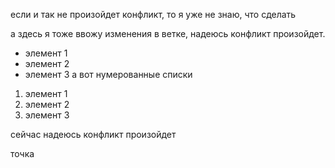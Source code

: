 если и так не произойдет конфликт, то я уже не знаю, что сделать


а здесь я тоже ввожу изменения в ветке, надеюсь конфликт произойдет.

* элемент 1
* элемент 2
* элемент 3
 а вот нумерованные списки
 1. элемент 1
 2. элемент 2
 3. элемент 3

 сейчас надеюсь конфликт произойдет

 точка
